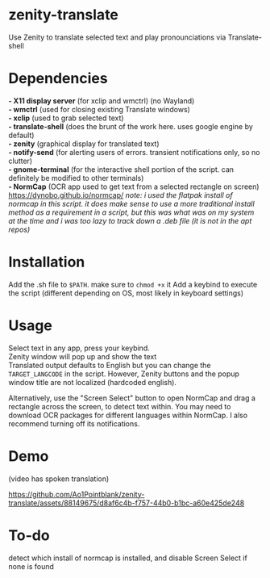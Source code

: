 # zenity-translate
Use Zenity to translate selected text and play pronounciations via Translate-shell

# Dependencies
**- X11 display server** (for xclip and wmctrl) (no Wayland)  
**- wmctrl** (used for closing existing Translate windows)  
**- xclip** (used to grab selected text)  
**- translate-shell** (does the brunt of the work here. uses google engine by default)  
**- zenity** (graphical display for translated text)  
**- notify-send** (for alerting users of errors. transient notifications only, so no clutter)  
**- gnome-terminal** (for the interactive shell portion of the script. can definitely be modified to other terminals)  
**- NormCap** (OCR app used to get text from a selected rectangle on screen) https://dynobo.github.io/normcap/
_note: i used the flatpak install of normcap in this script. it does make sense to use a more traditional install method as a requirement in a script, but this was what was on my system at the time and i was too lazy to track down a .deb file (it is not in the apt repos)_

# Installation
Add the .sh file to `$PATH`. make sure to `chmod +x` it
Add a keybind to execute the script (different depending on OS, most likely in keyboard settings)

# Usage
Select text in any app, press your keybind.  
Zenity window will pop up and show the text  
Translated output defaults to English but you can change the `TARGET_LANGCODE` in the script. However, Zenity buttons and the popup window title are not localized (hardcoded english).

Alternatively, use the "Screen Select" button to open NormCap and drag a rectangle across the screen, to detect text within. You may need to download OCR packages for different languages within NormCap. I also recommend turning off its notifications.

# Demo
(video has spoken translation)

https://github.com/Ao1Pointblank/zenity-translate/assets/88149675/d8af6c4b-f757-44b0-b1bc-a60e425de248

# To-do
detect which install of normcap is installed, and disable Screen Select if none is found
